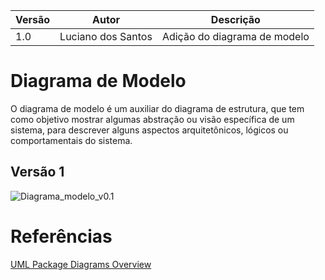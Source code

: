 |Versão|Autor|Descrição|
|------|-----|---------|
|1.0|Luciano dos Santos|Adição do diagrama de modelo|

# Diagrama de Modelo

O diagrama de modelo é um auxiliar do diagrama de estrutura, que tem como objetivo mostrar algumas abstração ou visão específica de um sistema, para descrever alguns aspectos arquitetônicos, lógicos ou comportamentais do sistema.

## Versão 1

![Diagrama_modelo_v0.1](https://i.ibb.co/VjFcd6h/Model-Diagram-v0-1.png)


# Referências

[UML Package Diagrams Overview](https://www.uml-diagrams.org/package-diagrams-overview.html)
